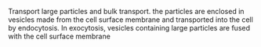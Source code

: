 Transport large particles and bulk transport. the particles are enclosed in vesicles made from the cell surface membrane and transported into the cell by endocytosis. In exocytosis, vesicles containing large particles are fused with the cell surface membrane